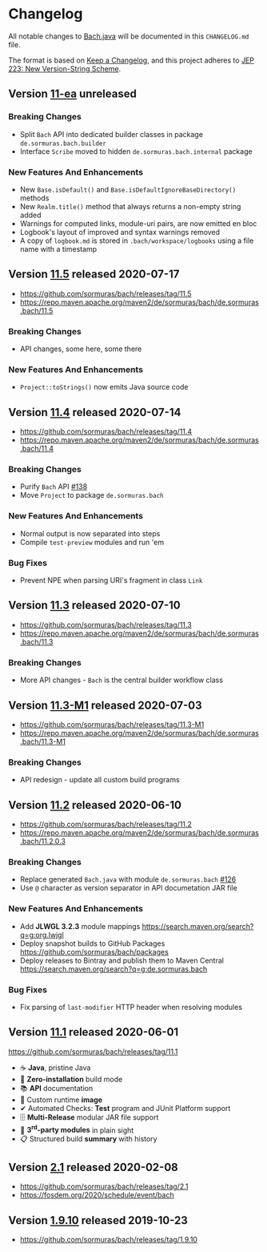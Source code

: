 # Changelog
All notable changes to [Bach.java](https://github.com/sormuras/bach) will be documented in this `CHANGELOG.md` file.

The format is based on [Keep a Changelog](https://keepachangelog.com),
and this project adheres to [JEP 223: New Version-String Scheme](https://openjdk.java.net/jeps/223).

## Version [11-ea] unreleased

### Breaking Changes
- Split `Bach` API into dedicated builder classes in package `de.sormuras.bach.builder`
- Interface `Scribe` moved to hidden `de.sormuras.bach.internal` package
### New Features And Enhancements
- New `Base.isDefault()` and `Base.isDefaultIgnoreBaseDirectory()` methods
- New `Realm.title()` method that always returns a non-empty string added
- Warnings for computed links, module-uri pairs, are now emitted en bloc
- Logbook's layout of improved and syntax warnings removed
- A copy of `logbook.md` is stored in `.bach/workspace/logbooks` using a file name with a timestamp

## Version [11.5] released 2020-07-17

- https://github.com/sormuras/bach/releases/tag/11.5
- https://repo.maven.apache.org/maven2/de/sormuras/bach/de.sormuras.bach/11.5

### Breaking Changes
- API changes, some here, some there
### New Features And Enhancements
- `Project::toStrings()` now emits Java source code

## Version [11.4] released 2020-07-14

- https://github.com/sormuras/bach/releases/tag/11.4
- https://repo.maven.apache.org/maven2/de/sormuras/bach/de.sormuras.bach/11.4

### Breaking Changes
- Purify `Bach` API [#138]
- Move `Project` to package `de.sormuras.bach`
### New Features And Enhancements
- Normal output is now separated into steps
- Compile `test-preview` modules and run 'em 
### Bug Fixes
- Prevent NPE when parsing URI's fragment in class `Link`

## Version [11.3] released 2020-07-10

- https://github.com/sormuras/bach/releases/tag/11.3
- https://repo.maven.apache.org/maven2/de/sormuras/bach/de.sormuras.bach/11.3

### Breaking Changes
- More API changes - `Bach` is the central builder workflow class

## Version [11.3-M1] released 2020-07-03

- https://github.com/sormuras/bach/releases/tag/11.3-M1
- https://repo.maven.apache.org/maven2/de/sormuras/bach/de.sormuras.bach/11.3-M1

### Breaking Changes
- API redesign - update all custom build programs

## Version [11.2] released 2020-06-10

- https://github.com/sormuras/bach/releases/tag/11.2
- https://repo.maven.apache.org/maven2/de/sormuras/bach/de.sormuras.bach/11.2.0.3

### Breaking Changes
- Replace generated `Bach.java` with module `de.sormuras.bach` [#126]
- Use `@` character as version separator in API documetation JAR file
### New Features And Enhancements
- Add **JLWGL 3.2.3** module mappings https://search.maven.org/search?q=g:org.lwjgl
- Deploy snapshot builds to GitHub Packages https://github.com/sormuras/bach/packages
- Deploy releases to Bintray and publish them to Maven Central https://search.maven.org/search?q=g:de.sormuras.bach
### Bug Fixes
- Fix parsing of `last-modifier` HTTP header when resolving modules

## Version [11.1] released 2020-06-01

https://github.com/sormuras/bach/releases/tag/11.1

- ☕ **Java**, pristine Java
- 🚀 **Zero-installation** build mode
- 📚 **API** documentation
- 💾 Custom runtime **image**
- ✔ Automated Checks: **Test** program and JUnit Platform support
- 🗄 **Multi-Release** modular JAR file support
- 🧩 **3<sup>rd</sup>-party modules** in plain sight
- 📋 Structured build **summary** with history

## Version [2.1] released 2020-02-08

- https://github.com/sormuras/bach/releases/tag/2.1
- https://fosdem.org/2020/schedule/event/bach

## Version [1.9.10] released 2019-10-23

- https://github.com/sormuras/bach/releases/tag/1.9.10

[11-ea]: https://github.com/sormuras/bach/compare/11.5...master
[11.5]: https://github.com/sormuras/bach/compare/11.4...11.5
[11.4]: https://github.com/sormuras/bach/compare/11.3...11.4
[11.3]: https://github.com/sormuras/bach/compare/11.3-M1...11.3
[11.3-M1]: https://github.com/sormuras/bach/compare/11.2...11.3-M1
[11.2]: https://github.com/sormuras/bach/compare/11.1...11.2
[11.1]: https://github.com/sormuras/bach/commits/11.1
[2.1]: https://github.com/sormuras/bach/compare/2.0...2.1
[1.9.10]: https://github.com/sormuras/bach/compare/1.9.1...1.9.10
[#126]: https://github.com/sormuras/bach/issues/126
[#138]: https://github.com/sormuras/bach/issues/138
